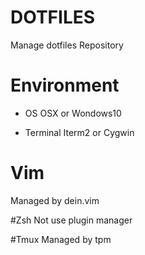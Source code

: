 # DOTFILES
Manage dotfiles Repository

# Environment
- OS
OSX or Wondows10

- Terminal
Iterm2 or Cygwin

# Vim
Managed by dein.vim

#Zsh
Not use plugin manager

#Tmux
Managed by tpm
